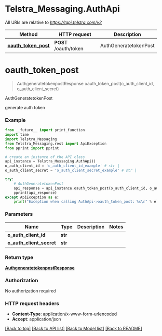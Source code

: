 # Telstra_Messaging.AuthApi

All URIs are relative to *https://tapi.telstra.com/v2*

Method | HTTP request | Description
------------- | ------------- | -------------
[**oauth_token_post**](AuthApi.md#oauth_token_post) | **POST** /oauth/token | AuthGeneratetokenPost


# **oauth_token_post**
> AuthgeneratetokenpostResponse oauth_token_post(o_auth_client_id, o_auth_client_secret)

AuthGeneratetokenPost

generate auth token

### Example
```python
from __future__ import print_function
import time
import Telstra_Messaging
from Telstra_Messaging.rest import ApiException
from pprint import pprint

# create an instance of the API class
api_instance = Telstra_Messaging.AuthApi()
o_auth_client_id = 'o_auth_client_id_example' # str | 
o_auth_client_secret = 'o_auth_client_secret_example' # str | 

try:
    # AuthGeneratetokenPost
    api_response = api_instance.oauth_token_post(o_auth_client_id, o_auth_client_secret)
    pprint(api_response)
except ApiException as e:
    print("Exception when calling AuthApi->oauth_token_post: %s\n" % e)
```

### Parameters

Name | Type | Description  | Notes
------------- | ------------- | ------------- | -------------
 **o_auth_client_id** | **str**|  | 
 **o_auth_client_secret** | **str**|  | 

### Return type

[**AuthgeneratetokenpostResponse**](AuthgeneratetokenpostResponse.md)

### Authorization

No authorization required

### HTTP request headers

 - **Content-Type**: application/x-www-form-urlencoded
 - **Accept**: application/json

[[Back to top]](#) [[Back to API list]](../README.md#documentation-for-api-endpoints) [[Back to Model list]](../README.md#documentation-for-models) [[Back to README]](../README.md)

